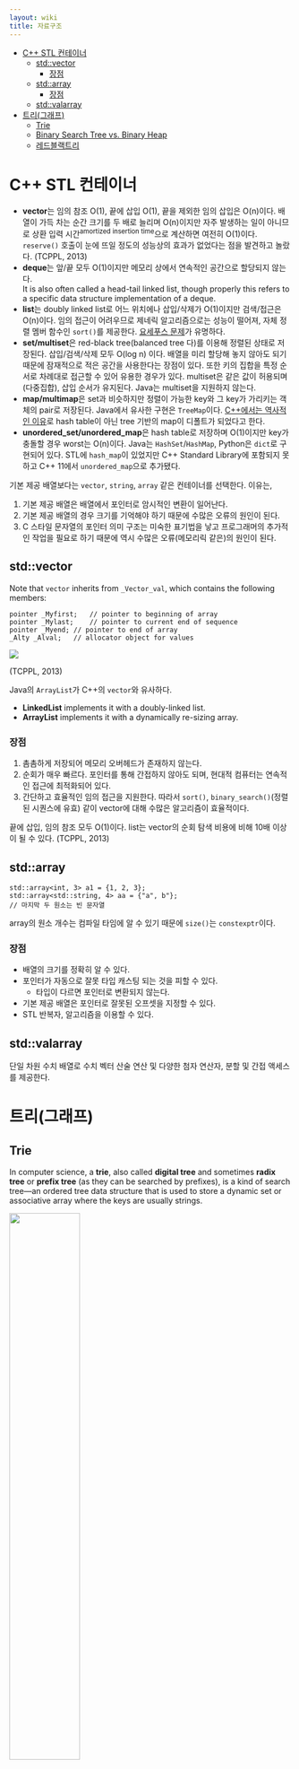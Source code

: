 ```yaml
---
layout: wiki 
title: 자료구조
---
```


<!-- TOC -->

- [C++ STL 컨테이너](#c-stl-컨테이너)
    - [std::vector](#stdvector)
        - [장점](#장점)
    - [std::array](#stdarray)
        - [장점](#장점-1)
    - [std::valarray](#stdvalarray)
- [트리(그래프)](#트리그래프)
    - [Trie](#trie)
    - [Binary Search Tree vs. Binary Heap](#binary-search-tree-vs-binary-heap)
    - [레드블랙트리](#레드블랙트리)

<!-- /TOC -->

# C++ STL 컨테이너
- **vector**는 임의 참조 O(1), 끝에 삽입 O(1), 끝을 제외한 임의 삽입은 O(n)이다. 배열이 가득 차는 순간 크기를 두 배로 늘리며 O(n)이지만 자주 발생하는 일이 아니므로 상환 입력 시간<sup>amortized insertion time</sup>으로 계산하면 여전히 O(1)이다.   
`reserve()` 호출이 눈에 뜨일 정도의 성능상의 효과가 없었다는 점을 발견하고 놀랐다. (TCPPL, 2013)
- **deque**는 앞/끝 모두 O(1)이지만 메모리 상에서 연속적인 공간으로 할당되지 않는다.  
It is also often called a head-tail linked list, though properly this refers to a specific data structure implementation of a deque.
- **list**는 doubly linked list로 어느 위치에나 삽입/삭제가 O(1)이지만 검색/접근은 O(n)이다. 임의 접근이 어려우므로 제네릭 알고리즘으로는 성능이 떨어져, 자체 정렬 멤버 함수인 `sort()`를 제공한다. [요세푸스 문제](http://www.cplusplus.com/forum/beginner/113281/)가 유명하다.
- **set/multiset**은 red-black tree(balanced tree 다)를 이용해 정렬된 상태로 저장된다. 삽입/검색/삭제 모두 O(log n) 이다. 배열을 미리 할당해 놓지 않아도 되기 때문에 잠재적으로 적은 공간을 사용한다는 장점이 있다. 또한 키의 집합을 특정 순서로 차례대로 접근할 수 있어 유용한 경우가 있다. multiset은 같은 값이 허용되며(다중집합), 삽입 순서가 유지된다. Java는 multiset을 지원하지 않는다.
- **map/multimap**은 set과 비슷하지만 정렬이 가능한 key와 그 key가 가리키는 객체의 pair로 저장된다. Java에서 유사한 구현은 `TreeMap`이다. [C++에서는 역사적인 이유](https://stackoverflow.com/a/22666011/3513266)로 hash table이 아닌 tree 기반의 map이 디폴트가 되었다고 한다.
- **unordered_set/unordered_map**은 hash table로 저장하며 O(1)이지만 key가 충돌할 경우 worst는 O(n)이다. Java는 `HashSet`/`HashMap`, Python은 `dict`로 구현되어 있다. STL에 `hash_map`이 있었지만 C++ Standard Library에 포함되지 못하고 C++ 11에서 `unordered_map`으로 추가됐다. 

기본 제공 배열보다는 `vector`, `string`, `array` 같은 컨테이너를 선택한다. 이유는,
1. 기본 제공 배열은 배열에서 포인터로 암시적인 변환이 일어난다.
1. 기본 제공 배열의 경우 크기를 기억해야 하기 때문에 수많은 오류의 원인이 된다.
1. C 스타일 문자열의 포인터 의미 구조는 미숙한 표기법을 낳고 프로그래머의 추가적인 작업을 필요로 하기 때문에 역시 수많은 오류(메모리릭 같은)의 원인이 된다.

## std::vector
Note that `vector` inherits from `_Vector_val`, which contains the following members:
```
pointer _Myfirst;   // pointer to beginning of array
pointer _Mylast;    // pointer to current end of sequence
pointer _Myend; // pointer to end of array
_Alty _Alval;   // allocator object for values
```

<img src="https://user-images.githubusercontent.com/1250095/35043117-a8ac8f26-fbce-11e7-8a1e-af351f134007.jpeg" />

(TCPPL, 2013)

Java의 `ArrayList`가 C++의 `vector`와 유사하다.
- **LinkedList** implements it with a doubly-linked list. 
- **ArrayList** implements it with a dynamically re-sizing array.

### 장점
1. 촘촘하게 저장되어 메모리 오버헤드가 존재하지 않는다.
1. 순회가 매우 빠르다. 포인터를 통해 간접하지 않아도 되며, 현대적 컴퓨터는 연속적인 접근에 최적화되어 있다.
1. 간단하고 효율적인 임의 접근을 지원한다. 따라서 `sort()`, `binary_search()`(정렬된 시퀀스에 유효) 같이 vector에 대해 수많은 알고리즘이 효율적이다.

끝에 삽입, 임의 참조 모두 O(1)이다. list는 vector의 순회 탐색 비용에 비해 10배 이상이 될 수 있다. (TCPPL, 2013)

## std::array
```
std::array<int, 3> a1 = {1, 2, 3};
std::array<std::string, 4> aa = {"a", b"};
// 마지막 두 원소는 빈 문자열
```

array의 원소 개수는 컴파일 타임에 알 수 있기 때문에 `size()`는 `constexptr`이다.

### 장점
* 배열의 크기를 정확히 알 수 있다.
* 포인터가 자동으로 잘못 타입 캐스팅 되는 것을 피할 수 있다.
    * 타입이 다르면 포인터로 변환되지 않는다.
* 기본 제공 배열은 포인터로 잘못된 오프셋을 지정할 수 있다.
* STL 반복자, 알고리즘을 이용할 수 있다.

## std::valarray
단일 차원 수치 배열로 수치 벡터 산술 연산 및 다양한 첨자 연산자, 분할 및 간접 액세스를 제공한다.

# 트리(그래프)
## Trie
In computer science, a **trie**, also called **digital tree** and sometimes **radix tree** or **prefix tree** (as they can be searched by prefixes), is a kind of search tree—an ordered tree data structure that is used to store a dynamic set or associative array where the keys are usually strings.

<img width="50%" src="https://upload.wikimedia.org/wikipedia/commons/thumb/b/be/Trie_example.svg/500px-Trie_example.svg.png" />

## Binary Search Tree vs. Binary Heap
<img src="https://upload.wikimedia.org/wikipedia/commons/thumb/d/da/Binary_search_tree.svg/400px-Binary_search_tree.svg.png" width="50%" />

**BST** have average of O(log⁡ n) for insertion, deletion, and search. BST는 노드가 자식(child)의 왼쪽 보다 크고, 오른쪽 보다 작은 값으로 구성된다.

<img src="https://upload.wikimedia.org/wikipedia/commons/thumb/3/38/Max-Heap.svg/480px-Max-Heap.svg.png" width="50%" />

**Binary Heap** have average O(1) for findMin(MinHeap인 경우 root이므로 )/findMax(MaxHeap 경우) and O(log n) for insertion and deletion 또는 MinHeap일때 findMax는 마찬가지로 O(log n)이다. BST와 달리 child의 좌우 크기는 관계 없다.

Binary Heap는 Complete Binary Tree이며, 인덱스가 depth에 따라 일정하게 `1,2,4,8`개 순으로 필요하므로, 일반적으로 array로 표현된다.

**How is Binary Heap represented?**

- parent: `arr[(i-1)/2]`
- left child: `arr[(2*i)+1]`
- right child: `arr[(2*i)+2]`

<img src="https://upload.wikimedia.org/wikipedia/commons/thumb/d/d2/Heap-as-array.svg/600px-Heap-as-array.svg.png" width="80%"> (Wikipedia)  

**Operations on MinHeap:**
- 추가(O(log n)): 맨 마지막에 값을 추가하고 parent와 비교하여 작을수록 parent로 계속 swap하며 올린다.
- 삭제(O(log n)): 해당 자리에 MIN값을 추가하고 root까지 swap하며 올린다(decrease). root를 제거하고(즉, MIN 제거) 맨 마지막 값을 root에 둔다. 다시 child까지 swap하며 내린다(heapify). 만약 left child가 사라졌다면 root가 되었던 맨 마지막 값은 left child가 되어 다시 complete binary tree 형태가 된다. 즉, left에는 항상 빈 값이 없는 상태가 된다.

**Applications of Heaps:**
- Heap Sort
- Priority Queue
- Graph Algorithms: The priority queues are especially used in Graph Algorithms like Dijkstra’s Shortest Path and Prim’s Minimum Spanning Tree.
- K’th Largest Element in an array, Sort an almost sorted array, Merge K Sorted Arrays.

## 레드블랙트리
노드에 색을 부여하여 트리의 균형을 유지하며, 탐색, 삽입, 삭제 연산의 수행시간이 각각 O(logN)을 넘지 않는 매우 효율적인 자료구조다. 일반적인 레드블랙트리는 삽입이나 삭제를 수행할 때 트리의 균형을 유지하기 위해 상당히 많은 경우를 고려해야 한다는 단점이 있으며, 이에 따라 프로그램이 복잡해지고 그 길이도 증가한다. 그러나, 좌편향 레드블랙 <sup>Left-Learning Red-Black, LLRB</sup>트리는 삽입이나 삭제 시 고려해야 하는 경우의 수가 매우 작아서 프로그램의 길이도 일반 레드블랙트리 프로그램의 1/5 정도에 불과하다는 장점을 갖는다. 또한 LLRB 트리는 실제로 AVL 트리, 2-3 트리, 2-3-4 트리, 일반 레드블랙트리보다 우수한 성능을 갖는다. (파이썬과 함께하는 자료구조의 이해, 2018)

